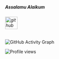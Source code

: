 ##### Assalamu Alaikum

###### [<img src='https://cdn.jsdelivr.net/npm/simple-icons@3.0.1/icons/github.svg' alt='github' height='40'>](https://github.com/mariamsafa)  


![GitHub Activity Graph](https://activity-graph.herokuapp.com/graph?username=mariamsafa)  

![Profile views](https://gpvc.arturio.dev/mariamsafa)  

